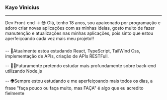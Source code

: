 ### Kayo Vinicius
_______________________________________________________________________________________________________________________________________________________________________
Dev Front-end
-> 😎 Olá, tenho 18 anos, sou apaixonado por programação e adoro criar novas aplicações com as minhas ideias, gosto muito de fazer manutenção e atualizações nas minhas aplicações, pois sinto que estou aperfeiçoando cada vez mais meu projeto!!

###
-- 🤖Atualmente estou estudando React, TypeScript, TailWind Css, implementação de APIs, criação de APIs RESTFull.

-- 🐱‍👤Futuramente pretendo estudar mais profundamente sobre back-end utilizando Node.js

-- 👽Sempre estou estudando e me aperfeiçoando mais todos os dias, a frase "faça pouco ou faça muito, mas FAÇA" é algo que eu acredito fielmente
